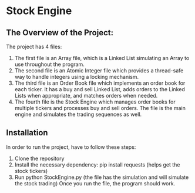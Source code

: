 # Stock Engine

## The Overview of the Project:
The project has 4 files:
  1. The first file is an Array file, which is a Linked List simulating an Array to use throughout the program.
  2. The second file is an Atomic Integer file which provides a thread-safe way to handle integers using a locking mechanism.
  3. The third file is an Order Book file which implements an order book for each ticker. It has a buy and sell Linked List, adds orders to the Linked Lists when appropriate, and matches orders when needed.
  4. The fourth file is the Stock Engine which manages order books for multiple tickers and processes buy and sell orders. The file is the main engine and simulates the trading sequences as well.

## Installation
In order to run the project, have to follow these steps:
  1. Clone the repository
  2. Install the necessary dependency: pip install requests (helps get the stock tickers)
  3. Run python StockEngine.py (the file has the simulation and will simulate the stock trading)
Once you run the file, the program should work.
